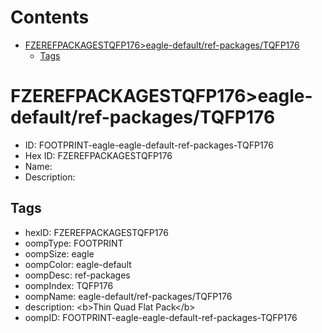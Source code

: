 



Contents
========

* [FZEREFPACKAGESTQFP176>eagle-default/ref-packages/TQFP176](#fzerefpackagestqfp176eagle-defaultref-packagestqfp176)
	* [Tags](#tags)

# FZEREFPACKAGESTQFP176>eagle-default/ref-packages/TQFP176

- ID: FOOTPRINT-eagle-eagle-default-ref-packages-TQFP176
- Hex ID: FZEREFPACKAGESTQFP176
- Name: 
- Description: 

## Tags

- hexID: FZEREFPACKAGESTQFP176
- oompType: FOOTPRINT
- oompSize: eagle
- oompColor: eagle-default
- oompDesc: ref-packages
- oompIndex: TQFP176
- oompName: eagle-default/ref-packages/TQFP176
- description: &lt;b&gt;Thin Quad Flat Pack&lt;/b&gt;
- oompID: FOOTPRINT-eagle-eagle-default-ref-packages-TQFP176

